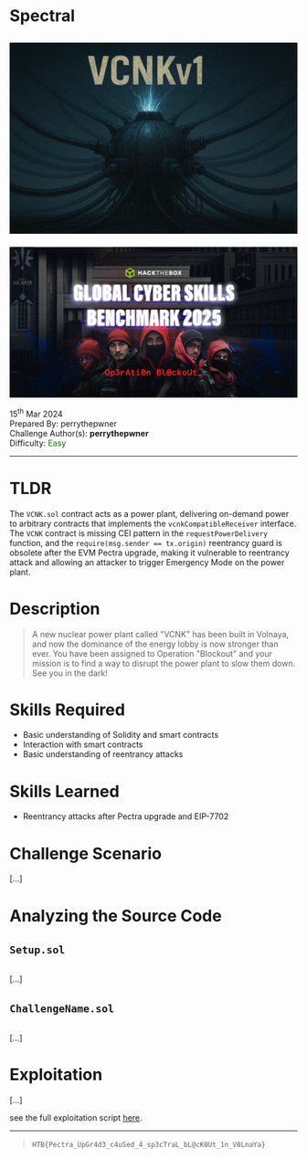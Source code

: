 # Spectral

![img](./assets/ChallengeBanner.png)
---
<p align="center">
    <img src="./assets/EventBanner.jpg" />
</p>

15<sup>th</sup> Mar 2024 \
Prepared By: perrythepwner \
Challenge Author(s): **perrythepwner** \
Difficulty: <font color=green>Easy</font>

---

# TLDR
The `VCNK.sol` contract acts as a power plant, delivering on-demand power to arbitrary contracts that implements the `vcnkCompatibleReceiver` interface. The `VCNK` contract is missing CEI pattern in the `requestPowerDelivery` function, and the `require(msg.sender == tx.origin)` reentrancy guard is obsolete after the EVM Pectra upgrade, making it vulnerable to reentrancy attack and allowing an attacker to trigger Emergency Mode on the power plant.

# Description
> A new nuclear power plant called "VCNK" has been built in Volnaya, and now the dominance of the energy lobby is now stronger than ever. You have been assigned to Operation "Blockout" and your mission is to find a way to disrupt the power plant to slow them down. See you in the dark!

# Skills Required
- Basic understanding of Solidity and smart contracts
- Interaction with smart contracts
- Basic understanding of reentrancy attacks

# Skills Learned
- Reentrancy attacks after Pectra upgrade and EIP-7702

# Challenge Scenario
[...]

# Analyzing the Source Code

## `Setup.sol`

```solidity
```

[...]

## `ChallengeName.sol`

```solidity
```

[...]

# Exploitation

[...]

see the full exploitation script [here](./htb/solver.py).

---
> `HTB{Pectra_UpGr4d3_c4uSed_4_sp3cTraL_bL@cK0Ut_1n_V0LnaYa}`
